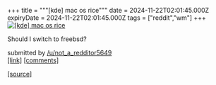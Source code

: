 +++
title = """[kde] mac os rice"""
date = 2024-11-22T02:01:45.000Z
expiryDate = 2024-11-22T02:01:45.000Z
tags = ["reddit","wm"]
+++
[![[kde] mac os rice ](https://preview.redd.it/a5bnbamk1d2e1.jpeg?width=640&crop=smart&auto=webp&s=dd17294f2c9ae708c417910a100e17bed4972e99 "[kde] mac os rice ")](https://www.reddit.com/r/unixporn/comments/1gwwsh8/kde_mac_os_rice/)

Should I switch to freebsd?

submitted by [/u/not\_a\_redditor5649](https://www.reddit.com/user/not_a_redditor5649)  
[\[link\]](https://i.redd.it/a5bnbamk1d2e1.jpeg) [\[comments\]](https://www.reddit.com/r/unixporn/comments/1gwwsh8/kde_mac_os_rice/)

[[source]](https://www.reddit.com/r/unixporn/comments/1gwwsh8/kde_mac_os_rice/)

